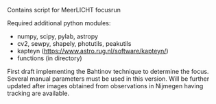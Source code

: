 Contains script for MeerLICHT focusrun

Required additional python modules:
* numpy, scipy, pylab, astropy
* cv2, sewpy, shapely, photutils, peakutils
* kapteyn (https://www.astro.rug.nl/software/kapteyn/)
* functions (in directory)

First draft implementing the Bahtinov technique to determine the focus. Several manual parameters must be used in this version. Will be further updated after images obtained from observations in Nijmegen having tracking are available.
